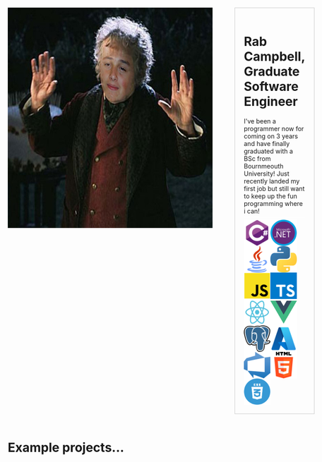 <div style="padding: 20px; max-width:1000px;">
<div style="display: flex;">
<img src="./otherImages/bilborabbins.png" width="500" height="500">
<div style="padding: 20px; border: 1px solid #ccc; max-width:500px; margin-left: 50px">

# Rab Campbell, </br> Graduate Software Engineer

<div style="border-bottom: 1px solid white; padding-bottom:5px;">
    I've been a programmer now for coming on 3 years and have finally graduated with a BSc from Bournmeouth University! Just recently landed my first job but still want to keep up the fun programming where i can!
</div>

<div style="display: flex; flex-wrap: wrap; padding-top: 5px;"><img src="./icons/csharp.png" width="60" height="60"><img src="./icons/dotnet.jpg" width="60" height="60"><img src="./icons/java.png" width="60" height="60"><img src="./icons/python.png" width="60" height="60"><img src="./icons/javascript.png" width="60" height="60"><img src="./icons/typescript.png" width="60" height="60"><img src="./icons/react.png" width="60" height="60"><img src="./icons/vue.png" width="60" height="60"><img src="./icons/postgres.png" width="60" height="60"><img src="./icons/azure.png" width="60" height="60"><img src="./icons/devops.png" width="60" height="60"><img src="./icons/html.png" width="60" height="60"><img src="./icons/css.png" width="60" height="60"></div>
</div>
</div>
<div style="padding-top: 20px;">

# Example projects...

</div>
</div>

<!--
**rcampbell1337/rcampbell1337** is a ✨ _special_ ✨ repository because its `README.md` (this file) appears on your GitHub profile.

Here are some ideas to get you started:

- 🔭 I’m currently working on ...
- 🌱 I’m currently learning ...
- 👯 I’m looking to collaborate on ...
- 🤔 I’m looking for help with ...
- 💬 Ask me about ...
- 📫 How to reach me: ...
- 😄 Pronouns: ...
- ⚡ Fun fact: ...
-->
